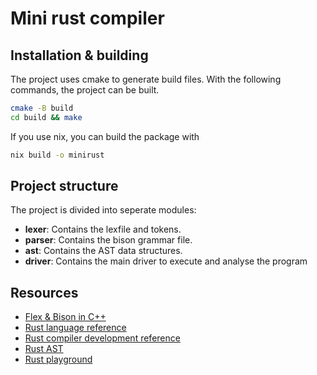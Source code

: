 # Mini rust compiler

## Installation & building

The project uses cmake to generate build files. With the following commands, the project can be built.

```sh
cmake -B build
cd build && make
```

If you use nix, you can build the package with

```sh
nix build -o minirust
```

## Project structure

The project is divided into seperate modules:

- **lexer**: Contains the lexfile and tokens.
- **parser**: Contains the bison grammar file.
- **ast**: Contains the AST data structures.
- **driver**: Contains the main driver to execute and analyse the program

## Resources

- [Flex & Bison in C++](https://www.jonathanbeard.io/tutorials/FlexBisonC++)
- [Rust language reference](https://doc.rust-lang.org/reference/introduction.html)
- [Rust compiler development reference](https://rustc-dev-guide.rust-lang.org/getting-started.html)
- [Rust AST](https://doc.rust-lang.org/beta/nightly-rustc/rustc_ast/ast/index.html)
- [Rust playground](https://play.rust-lang.org/?version=nightly&mode=release&edition=2021)
